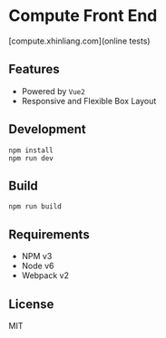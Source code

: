 # Compute Front End
[compute.xhinliang.com](online tests)
## Features

* Powered by `Vue2`
* Responsive and Flexible Box Layout

## Development
```
npm install
npm run dev
```

## Build
```
npm run build
```

## Requirements

* NPM v3
* Node v6
* Webpack v2

## License

MIT
